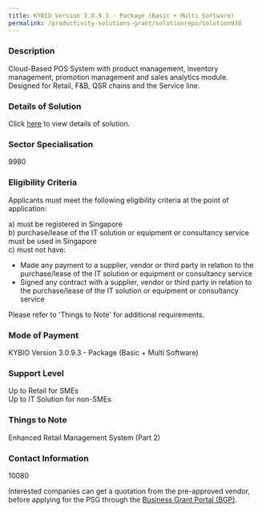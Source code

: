 ```yaml
---
title: KYBIO Version 3.0.9.3 - Package (Basic + Multi Software)
permalink: /productivity-solutions-grant/solutionrepo/solution938
---
```


### Description

Cloud-Based POS System with product management, inventory management, promotion management and sales analytics module. Designed for Retail, F&B, QSR chains and the Service line.

### Details of Solution

Click <a href='Weebo Pte Ltd' target='_blank' rel='noopener'>here</a> to view details of solution.

### Sector Specialisation

 9980 

### Eligibility Criteria

Applicants must meet the following eligibility criteria at the point of application:

a) must be registered in Singapore <br>
b) purchase/lease of the IT solution or equipment or consultancy service must be used in Singapore <br>
c) must not have:
- Made any payment to a supplier, vendor or third party in relation to the purchase/lease of the IT solution or equipment or consultancy service
- Signed any contract with a supplier, vendor or third party in relation to the purchase/lease of the IT solution or equipment or consultancy service

Please refer to 'Things to Note' for additional requirements.

### Mode of Payment
KYBIO Version 3.0.9.3 - Package (Basic + Multi Software)

### Support Level
Up to Retail for SMEs <br>
Up to IT Solution for non-SMEs

### Things to Note
Enhanced Retail Management System (Part 2)

### Contact Information
10080

Interested companies can get a quotation from the pre-approved vendor, before applying for the PSG through the <a target='_blank' rel='noopener' href='https://www.businessgrants.gov.sg/'>Business Grant Portal (BGP)</a>.
